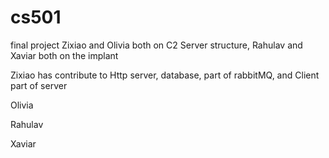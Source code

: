 # cs501
final project
Zixiao and Olivia both on C2 Server structure, Rahulav and Xaviar both on the implant



Zixiao has contribute to Http server, database, part of rabbitMQ, and Client part of server


Olivia


Rahulav



Xaviar
